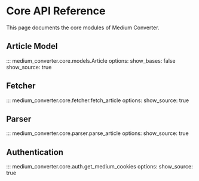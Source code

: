 # Core API Reference

This page documents the core modules of Medium Converter.

## Article Model

::: medium_converter.core.models.Article
    options:
      show_bases: false
      show_source: true

## Fetcher

::: medium_converter.core.fetcher.fetch_article
    options:
      show_source: true

## Parser

::: medium_converter.core.parser.parse_article
    options:
      show_source: true

## Authentication

::: medium_converter.core.auth.get_medium_cookies
    options:
      show_source: true